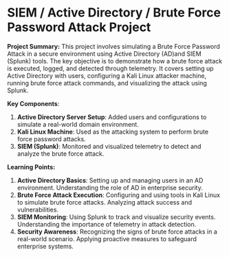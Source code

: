 # SIEM / Active Directory / Brute Force Password Attack Project

**Project Summary:**
This project involves simulating a Brute Force Password Attack in a secure environment using Active Directory (AD)and SIEM (Splunk) tools. The key objective is to demonstrate how a brute force attack is executed, logged, and detected through telemetry. It covers setting up Active Directory with users, configuring a Kali Linux attacker machine, running brute force attack commands, and visualizing the attack using Splunk.

**Key Components**:
1.	**Active Directory Server Setup**: Added users and configurations to simulate a real-world domain environment.
2.	**Kali Linux Machine**: Used as the attacking system to perform brute force password attacks.
3.	**SIEM (Splunk)**: Monitored and visualized telemetry to detect and analyze the brute force attack.

**Learning Points:**
1.	**Active Directory Basics**: Setting up and managing users in an AD environment. Understanding the role of AD in enterprise security.
2.	**Brute Force Attack Execution**: Configuring and using tools in Kali Linux to simulate brute force attacks. Analyzing attack success and vulnerabilities.
3.	**SIEM Monitoring**: Using Splunk to track and visualize security events. Understanding the importance of telemetry in attack detection.
4.	**Security Awareness**: Recognizing the signs of brute force attacks in a real-world scenario. Applying proactive measures to safeguard enterprise systems.
